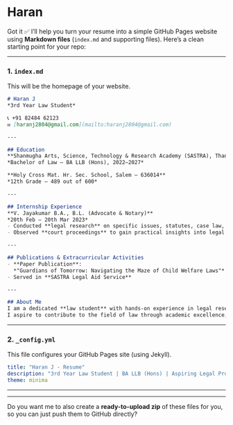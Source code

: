 # Haran
Got it ✅ I’ll help you turn your resume into a simple GitHub Pages website using **Markdown files** (`index.md` and supporting files). Here’s a clean starting point for your repo:

---

### 1. `index.md`

This will be the homepage of your website.

```markdown
# Haran J
*3rd Year Law Student*

📞 +91 82484 62123  
✉️ [haranj2804@gmail.com](mailto:haranj2804@gmail.com)

---

## Education
**Shanmugha Arts, Science, Technology & Research Academy (SASTRA), Thanjavur**  
*Bachelor of Law – BA LLB (Hons), 2022–2027*

**Holy Cross Mat. Hr. Sec. School, Salem – 636014**  
*12th Grade – 489 out of 600*

---

## Internship Experience
**V. Jayakumar B.A., B.L. (Advocate & Notary)**  
*20th Feb – 20th Mar 2023*  
- Conducted **legal research** on specific issues, statutes, case law, and regulations.  
- Observed **court proceedings** to gain practical insights into legal practice and courtroom dynamics.  

---

## Publications & Extracurricular Activities
- **Paper Publication**:  
  *"Guardians of Tomorrow: Navigating the Maze of Child Welfare Laws"* – Published on Lawfight.in  
- Served in **SASTRA Legal Aid Service**

---

## About Me
I am a dedicated **law student** with hands-on experience in legal research and court observations.  
I aspire to contribute to the field of law through academic excellence, practical exposure, and social service.
```

---

### 2. `_config.yml`

This file configures your GitHub Pages site (using Jekyll).

```yaml
title: "Haran J - Resume"
description: "3rd Year Law Student | BA LLB (Hons) | Aspiring Legal Professional"
theme: minima
```

---





---

Do you want me to also create a **ready-to-upload zip** of these files for you, so you can just push them to GitHub directly?
